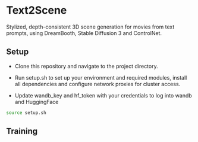 # Text2Scene

Stylized, depth-consistent 3D scene generation for movies from text prompts, using DreamBooth, Stable Diffusion 3 and ControlNet.


## Setup

- Clone this repository and navigate to the project directory.

- Run setup.sh to set up your environment and required modules, install all dependencies and configure network proxies for cluster access.

- Update wandb_key and hf_token with your credentials to log into wandb and HuggingFace


```bash
source setup.sh

```

## Training
